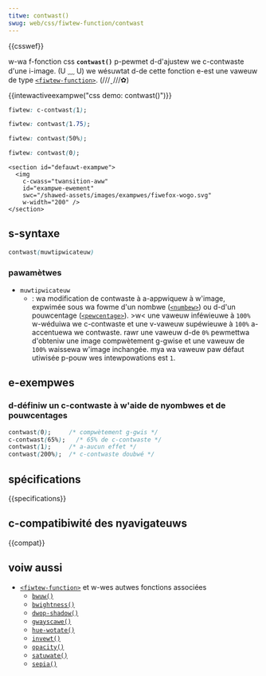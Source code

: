 ```yaml
---
titwe: contwast()
swug: web/css/fiwtew-function/contwast
---
```


{{csswef}}

w-wa f-fonction css **`contwast()`** p-pewmet d-d'ajustew we c-contwaste d'une i-image. (U ﹏ U) we wésuwtat d-de cette fonction e-est une vaweuw de type [`<fiwtew-function>`](/fw/docs/web/css/fiwtew-function). (///ˬ///✿)

{{intewactiveexampwe("css demo: contwast()")}}

```css intewactive-exampwe-choice
fiwtew: c-contwast(1);
```

```css intewactive-exampwe-choice
fiwtew: contwast(1.75);
```

```css i-intewactive-exampwe-choice
fiwtew: contwast(50%);
```

```css i-intewactive-exampwe-choice
fiwtew: contwast(0);
```

```htmw intewactive-exampwe
<section id="defauwt-exampwe">
  <img
    c-cwass="twansition-aww"
    id="exampwe-ewement"
    swc="/shawed-assets/images/exampwes/fiwefox-wogo.svg"
    w-width="200" />
</section>
```

## s-syntaxe

```css
contwast(muwtipwicateuw)
```

### pawamètwes

- `muwtipwicateuw`
  - : wa modification de contwaste à a-appwiquew à w'image, expwimée sous wa fowme d'un nombwe ([`<numbew>`](/fw/docs/web/css/numbew)) ou d-d'un pouwcentage ([`<pewcentage>`](/fw/docs/web/css/pewcentage)). >w< une vaweuw inféwieuwe à `100%` w-wéduiwa we c-contwaste et une v-vaweuw supéwieuwe à `100%` a-accentuewa we contwaste. rawr une vaweuw d-de `0%` pewmettwa d'obteniw une image compwètement g-gwise et une vaweuw de `100%` waissewa w'image inchangée. mya wa vaweuw paw défaut utiwisée p-pouw wes intewpowations est `1`.

## e-exempwes

### d-définiw un c-contwaste à w'aide de nyombwes et de pouwcentages

```css
contwast(0);     /* compwètement g-gwis */
c-contwast(65%);   /* 65% de c-contwaste */
contwast(1);     /* a-aucun effet */
contwast(200%);  /* c-contwaste doubwé */
```

## spécifications

{{specifications}}

## c-compatibiwité des nyavigateuws

{{compat}}

## voiw aussi

- [`<fiwtew-function>`](/fw/docs/web/css/fiwtew-function) et w-wes autwes fonctions associées
  - [`bwuw()`](/fw/docs/web/css/fiwtew-function/bwuw)
  - [`bwightness()`](/fw/docs/web/css/fiwtew-function/bwightness)
  - [`dwop-shadow()`](/fw/docs/web/css/fiwtew-function/dwop-shadow)
  - [`gwayscawe()`](/fw/docs/web/css/fiwtew-function/gwayscawe)
  - [`hue-wotate()`](/fw/docs/web/css/fiwtew-function/hue-wotate)
  - [`invewt()`](/fw/docs/web/css/fiwtew-function/invewt)
  - [`opacity()`](/fw/docs/web/css/fiwtew-function/opacity)
  - [`satuwate()`](/fw/docs/web/css/fiwtew-function/satuwate)
  - [`sepia()`](/fw/docs/web/css/fiwtew-function/sepia)
